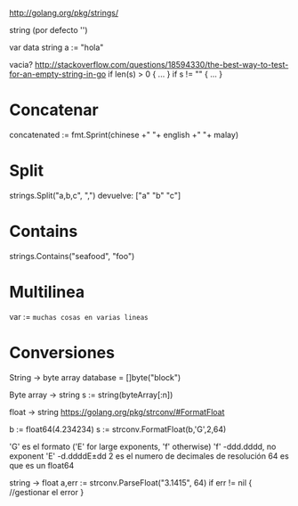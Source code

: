 http://golang.org/pkg/strings/

string (por defecto '') 

var data string
a := "hola"

vacia? http://stackoverflow.com/questions/18594330/the-best-way-to-test-for-an-empty-string-in-go
if len(s) > 0 { ... }
if s != "" { ... }

# Concatenar
concatenated := fmt.Sprint(chinese +" "+ english +" "+ malay)

# Split
strings.Split("a,b,c", ",")
  devuelve: ["a" "b" "c"]

# Contains
strings.Contains("seafood", "foo")

# Multilinea
var := `muchas cosas
en varias
lineas`

# Conversiones
String -> byte array
database = []byte("block")


Byte array -> string
s := string(byteArray[:n])


float -> string
https://golang.org/pkg/strconv/#FormatFloat

b := float64(4.234234)
s := strconv.FormatFloat(b,'G',2,64)

'G' es el formato ('E' for large exponents, 'f' otherwise)
  'f' -ddd.dddd, no exponent
  'E' -d.ddddE±dd
2 es el numero de decimales de resolución
64 es que es un float64


string -> float
a,err := strconv.ParseFloat("3.1415", 64)
if err != nil {
  //gestionar el error
}
